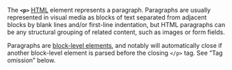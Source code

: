 The **`<p>`** [HTML](https://developer.mozilla.org/en-US/docs/Web/HTML) element represents a paragraph. Paragraphs are usually represented in visual media as blocks of text separated from adjacent blocks by blank lines and/or first-line indentation, but HTML paragraphs can be any structural grouping of related content, such as images or form fields.

Paragraphs are [block-level elements](https://developer.mozilla.org/en-US/docs/Web/HTML/Block-level_elements), and notably will automatically close if another block-level element is parsed before the closing `</p>` tag. See “Tag omission” below.
